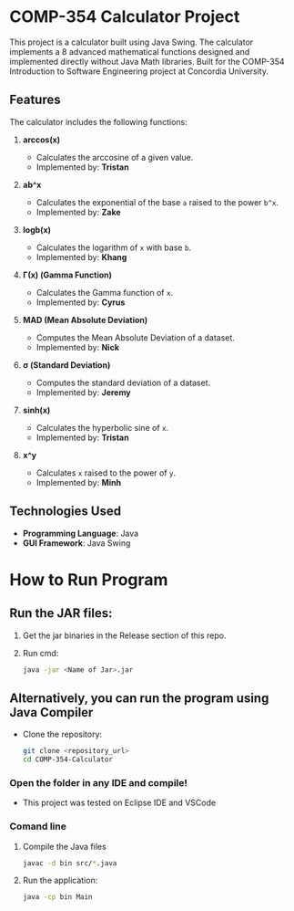 # COMP-354 Calculator Project  

This project is a calculator built using Java Swing. The calculator implements a 8 advanced mathematical functions designed and implemented directly without Java Math libraries.
Built for the COMP-354 Introduction to Software Engineering project at Concordia University.

## Features  

The calculator includes the following functions:  

1. **arccos(x)**  
   - Calculates the arccosine of a given value.  
   - Implemented by: **Tristan**  

2. **ab^x**  
   - Calculates the exponential of the base `a` raised to the power `b^x`.  
   - Implemented by: **Zake**  

3. **logb(x)**  
   - Calculates the logarithm of `x` with base `b`.  
   - Implemented by: **Khang**  

4. **Γ(x) (Gamma Function)**  
   - Calculates the Gamma function of `x`.  
   - Implemented by: **Cyrus**  

5. **MAD (Mean Absolute Deviation)**  
   - Computes the Mean Absolute Deviation of a dataset.  
   - Implemented by: **Nick**  

6. **σ (Standard Deviation)**  
   - Computes the standard deviation of a dataset.  
   - Implemented by: **Jeremy**  

7. **sinh(x)**  
   - Calculates the hyperbolic sine of `x`.  
   - Implemented by: **Tristan**  

8. **x^y**  
   - Calculates `x` raised to the power of `y`.  
   - Implemented by: **Minh**  

## Technologies Used  

- **Programming Language**: Java  
- **GUI Framework**: Java Swing  

# How to Run Program

## Run the JAR files:

1. Get the jar binaries in the Release section of this repo.

1. Run cmd:
    ```bash
    java -jar <Name of Jar>.jar

## Alternatively, you can run the program using Java Compiler

- Clone the repository:  
   ```bash
   git clone <repository_url>
   cd COMP-354-Calculator

### Open the folder in any IDE and compile!
- This project was tested on Eclipse IDE and VSCode

### Comand line

1. Compile the Java files
    ```bash
    javac -d bin src/*.java

2. Run the application:
    ```bash
    java -cp bin Main